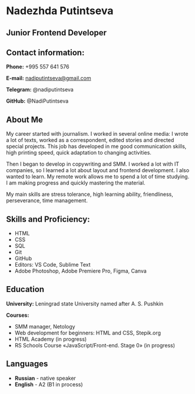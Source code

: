 # Nadezhda Putintseva  
## Junior Frontend Developer 
## Contact information:
**Phone:** +995 557 641 576

**E-mail:** nadiputintseva@gmail.com 

**Telegram:** @nadiputintseva

**GitHub:** @NadiPutintseva

## About Me 
My career started with journalism. I worked in several online media: I wrote a lot of texts, worked as a correspondent, edited stories and directed special projects. This job has developed in me good communication skills, high printing speed, quick adaptation to changing activities. 

Then I began to develop in copywriting and SMM. I worked a lot with IT companies, so I learned a lot about layout and frontend development. I also wanted to learn. My remote work allows me to spend a lot of time studying. I am making progress and quickly mastering the material. 

My main skills are stress tolerance, high learning ability, friendliness, perseverance, time management.

## Skills and Proficiency:
- HTML
- CSS 
- SQL 
- Git
- GitHub
- Editors: VS Code, Sublime Text 
- Adobe Photoshop, Adobe Premiere Pro, Figma, Canva 

## Education
**University:** Leningrad state University named after A. S. Pushkin

**Courses:** 

- SMM manager, Netology
- Web development for beginners: HTML and CSS, Stepik.org
- HTML Academy (in progress)
- RS Schools Course «JavaScript/Front-end. Stage 0» (in progress)
  
## Languages
- **Russian** - native speaker
- **English** - A2 (B1 in process)